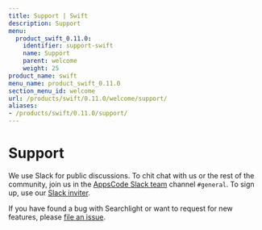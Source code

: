 ```yaml
---
title: Support | Swift
description: Support
menu:
  product_swift_0.11.0:
    identifier: support-swift
    name: Support
    parent: welcome
    weight: 25
product_name: swift
menu_name: product_swift_0.11.0
section_menu_id: welcome
url: /products/swift/0.11.0/welcome/support/
aliases:
- /products/swift/0.11.0/support/
---
```


# Support

We use Slack for public discussions. To chit chat with us or the rest of the community, join us in the [AppsCode Slack team](https://appscode.slack.com/messages/C0XQFLGRM/details/) channel `#general`. To sign up, use our [Slack inviter](https://slack.appscode.com/).

If you have found a bug with Searchlight or want to request for new features, please [file an issue](https://github.com/appscode/swift/issues/new).
